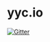 # yyc.io

[![Gitter](https://badges.gitter.im/Join%20Chat.svg)](https://gitter.im/yycjs/yyc.io?utm_source=badge&utm_medium=badge&utm_campaign=pr-badge&utm_content=badge)